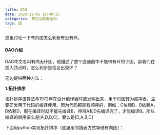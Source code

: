 ```yaml
---
title: DAG
date: 2020-12-01 18:40:25
categories: 算法与数据结构
tags: 图
---
```


这里讨论一下有向图怎么判断有没有环。

#### DAG介绍

DAG中文名叫有向无环图，他描述了整个连通图中不能带有环的子图。那我们在插入顶点时，怎么判断是否会出现环？

这边提供两种方法：

**1.拓扑排序**

拓扑排序该算法与1972年在设计编译器时被发明出来，用于将图转为顺序表，主要研发用于代码的编译使用。因为代码都是有顺序的，例如：C依赖B，B依赖A，B依赖D，那在编译时就不能先编译B，得将A和D先编译完了，才能编译B。所以编译的顺序要么是[A,D,B,C]，要么是[D,A,B,C]

下面用python实现拓扑排序（这里用邻接表方式存储有向图）：




